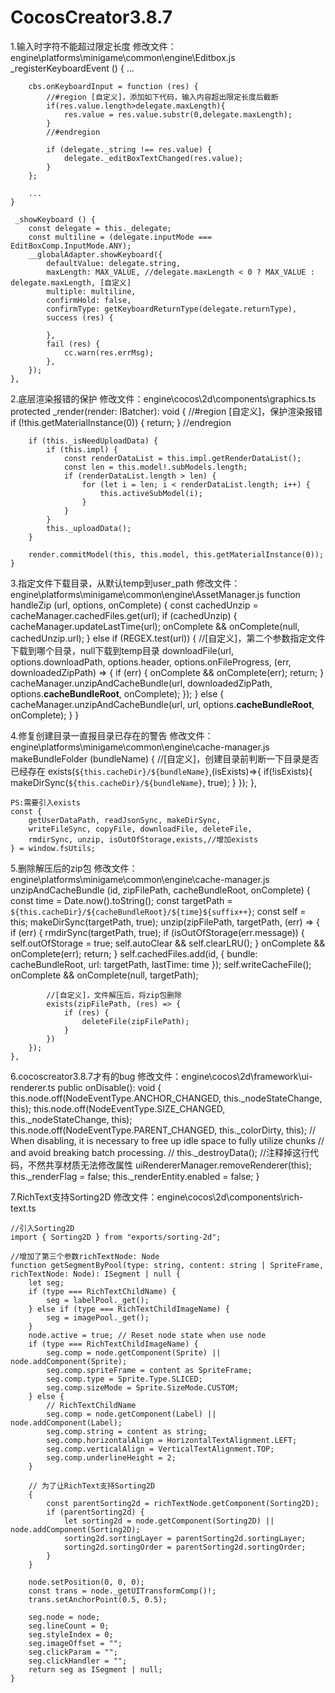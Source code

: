# CocosCreator3.8.7
1.输入时字符不能超过限定长度
    修改文件：engine\platforms\minigame\common\engine\Editbox.js
    _registerKeyboardEvent () {
        ...

        cbs.onKeyboardInput = function (res) {
            //#region [自定义]，添加如下代码，输入内容超出限定长度后截断
            if(res.value.length>delegate.maxLength){
                res.value = res.value.substr(0,delegate.maxLength);
            }
            //#endregion

            if (delegate._string !== res.value) {
                delegate._editBoxTextChanged(res.value);
            }
        };

        ...
    }

     _showKeyboard () {
        const delegate = this._delegate;
        const multiline = (delegate.inputMode === EditBoxComp.InputMode.ANY);
        __globalAdapter.showKeyboard({
            defaultValue: delegate.string,
            maxLength: MAX_VALUE, //delegate.maxLength < 0 ? MAX_VALUE : delegate.maxLength, [自定义]
            multiple: multiline,
            confirmHold: false,
            confirmType: getKeyboardReturnType(delegate.returnType),
            success (res) {

            },
            fail (res) {
                cc.warn(res.errMsg);
            },
        });
    },

2.底层渲染报错的保护
    修改文件：engine\cocos\2d\components\graphics.ts
    protected _render(render: IBatcher): void {
        //#region [自定义]，保护渲染报错
        if (!this.getMaterialInstance(0)) {
            return;
        }
        //endregion

        if (this._isNeedUploadData) {
            if (this.impl) {
                const renderDataList = this.impl.getRenderDataList();
                const len = this.model!.subModels.length;
                if (renderDataList.length > len) {
                    for (let i = len; i < renderDataList.length; i++) {
                        this.activeSubModel(i);
                    }
                }
            }
            this._uploadData();
        }

        render.commitModel(this, this.model, this.getMaterialInstance(0));
    }

3.指定文件下载目录，从默认temp到user_path
    修改文件：engine\platforms\minigame\common\engine\AssetManager.js
    function handleZip (url, options, onComplete) {
        const cachedUnzip = cacheManager.cachedFiles.get(url);
        if (cachedUnzip) {
            cacheManager.updateLastTime(url);
            onComplete && onComplete(null, cachedUnzip.url);
        } else if (REGEX.test(url)) {
            //[自定义]，第二个参数指定文件下载到哪个目录，null下载到temp目录
            downloadFile(url, options.downloadPath, options.header, options.onFileProgress, (err, downloadedZipPath) => {
                if (err) {
                    onComplete && onComplete(err);
                    return;
                }
                cacheManager.unzipAndCacheBundle(url, downloadedZipPath, options.__cacheBundleRoot__, onComplete);
            });
        } else {
            cacheManager.unzipAndCacheBundle(url, url, options.__cacheBundleRoot__, onComplete);
        }
    }

4.修复创建目录一直报目录已存在的警告
    修改文件：engine\platforms\minigame\common\engine\cache-manager.js
    makeBundleFolder (bundleName) {
        //[自定义]，创建目录前判断一下目录是否已经存在
        exists(`${this.cacheDir}/${bundleName}`,(isExists)=>{
            if(!isExists){
                makeDirSync(`${this.cacheDir}/${bundleName}`, true);
            }
        });
    },

    PS:需要引入exists
    const {
        getUserDataPath, readJsonSync, makeDirSync,
        writeFileSync, copyFile, downloadFile, deleteFile,
        rmdirSync, unzip, isOutOfStorage,exists,//增加exists
    } = window.fsUtils;

5.删除解压后的zip包
    修改文件：engine\platforms\minigame\common\engine\cache-manager.js
    unzipAndCacheBundle (id, zipFilePath, cacheBundleRoot, onComplete) {
        const time = Date.now().toString();
        const targetPath = `${this.cacheDir}/${cacheBundleRoot}/${time}${suffix++}`;
        const self = this;
        makeDirSync(targetPath, true);
        unzip(zipFilePath, targetPath, (err) => {
            if (err) {
                rmdirSync(targetPath, true);
                if (isOutOfStorage(err.message)) {
                    self.outOfStorage = true;
                    self.autoClear && self.clearLRU();
                }
                onComplete && onComplete(err);
                return;
            }
            self.cachedFiles.add(id, { bundle: cacheBundleRoot, url: targetPath, lastTime: time });
            self.writeCacheFile();
            onComplete && onComplete(null, targetPath);

            //[自定义]，文件解压后，将zip包删除
            exists(zipFilePath, (res) => {
                if (res) {
                    deleteFile(zipFilePath);
                }
            })
        });
    },

6.cocoscreator3.8.7才有的bug
    修改文件：engine\cocos\2d\framework\ui-renderer.ts
    public onDisable(): void {
        this.node.off(NodeEventType.ANCHOR_CHANGED, this._nodeStateChange, this);
        this.node.off(NodeEventType.SIZE_CHANGED, this._nodeStateChange, this);
        this.node.off(NodeEventType.PARENT_CHANGED, this._colorDirty, this);
        // When disabling, it is necessary to free up idle space to fully utilize chunks
        // and avoid breaking batch processing.
        // this._destroyData(); //注释掉这行代码，不然共享材质无法修改属性
        uiRendererManager.removeRenderer(this);
        this._renderFlag = false;
        this._renderEntity.enabled = false;
    }

7.RichText支持Sorting2D
    修改文件：engine\cocos\2d\components\rich-text.ts

    //引入Sorting2D
    import { Sorting2D } from "exports/sorting-2d";

    //增加了第三个参数richTextNode: Node
    function getSegmentByPool(type: string, content: string | SpriteFrame, richTextNode: Node): ISegment | null {
        let seg;
        if (type === RichTextChildName) {
            seg = labelPool._get();
        } else if (type === RichTextChildImageName) {
            seg = imagePool._get();
        }
        node.active = true; // Reset node state when use node
        if (type === RichTextChildImageName) {
            seg.comp = node.getComponent(Sprite) || node.addComponent(Sprite);
            seg.comp.spriteFrame = content as SpriteFrame;
            seg.comp.type = Sprite.Type.SLICED;
            seg.comp.sizeMode = Sprite.SizeMode.CUSTOM;
        } else {
            // RichTextChildName
            seg.comp = node.getComponent(Label) || node.addComponent(Label);
            seg.comp.string = content as string;
            seg.comp.horizontalAlign = HorizontalTextAlignment.LEFT;
            seg.comp.verticalAlign = VerticalTextAlignment.TOP;
            seg.comp.underlineHeight = 2;
        }

        // 为了让RichText支持Sorting2D
        {
            const parentSorting2d = richTextNode.getComponent(Sorting2D);
            if (parentSorting2d) {
                let sorting2d = node.getComponent(Sorting2D) || node.addComponent(Sorting2D);
                sorting2d.sortingLayer = parentSorting2d.sortingLayer;
                sorting2d.sortingOrder = parentSorting2d.sortingOrder;
            }
        }

        node.setPosition(0, 0, 0);
        const trans = node._getUITransformComp()!;
        trans.setAnchorPoint(0.5, 0.5);

        seg.node = node;
        seg.lineCount = 0;
        seg.styleIndex = 0;
        seg.imageOffset = "";
        seg.clickParam = "";
        seg.clickHandler = "";
        return seg as ISegment | null;
    }

